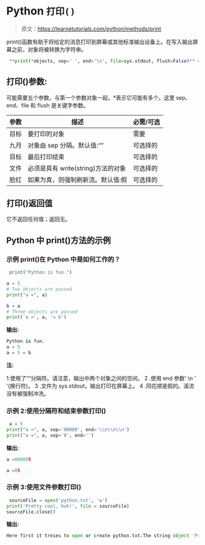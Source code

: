 # Python `打印()`

> 原文：<https://learnetutorials.com/python/methods/print>

print()函数有助于将给定的消息打印到屏幕或其他标准输出设备上。在写入输出屏幕之前，对象将被转换为字符串。

```py
 **print(*objects, sep=' ', end='\n', file=sys.stdout, flush=False)** #where objects can be string,or any object 

```

## 打印()参数:

可能需要五个参数。与第一个参数对象一起，*表示它可能有多个。这里 sep、end、file 和 flush 是关键字参数。

| 参数 | 描述 | 必需/可选 |
| --- | --- | --- |
| 目标 | 要打印的对象 | 需要 |
| 九月 | 对象由 sep 分隔。默认值:“” | 可选择的 |
| 目标 | 最后打印结束 | 可选择的 |
| 文件 | 必须是具有 write(string)方法的对象 | 可选择的 |
| 脸红 | 如果为真，则强制刷新流。默认值:假 | 可选择的 |

## 打印()返回值

它不返回任何值；返回无。

## Python 中 print()方法的示例

### 示例 print()在 Python 中是如何工作的？

```py
 print("Python is fun.")

a = 5
# Two objects are passed
print("a =", a)

b = a
# Three objects are passed
print('a =', a, '= b') 

```

**输出:**

```py
Python is fun.
a = 5
a = 5 = b
```

**注:**

1.使用了“”分隔符。请注意，输出中两个对象之间的空间。
2 .使用 end 参数' \n ' '(换行符)。
3 .文件为 sys.stdout，输出打印在屏幕上。
4 .同花顺是假的。溪流没有被强制冲洗。

### 示例 2:使用分隔符和结束参数打印()

```py
 a = 5
print("a =", a, sep='00000', end='\\n\\n\\n')
print("a =", a, sep='0', end='') 

```

**输出:**

```py
a =000005

a =05 
```

### 示例 3:使用文件参数打印()

```py
 sourceFile = open('python.txt', 'w')
print('Pretty cool, huh!', file = sourceFile)
sourceFile.close() 

```

**输出:**

```py
Here first it treies to open or create python.txt.The string object 'Pretty cool, huh!' is printed to python.txt file 
```